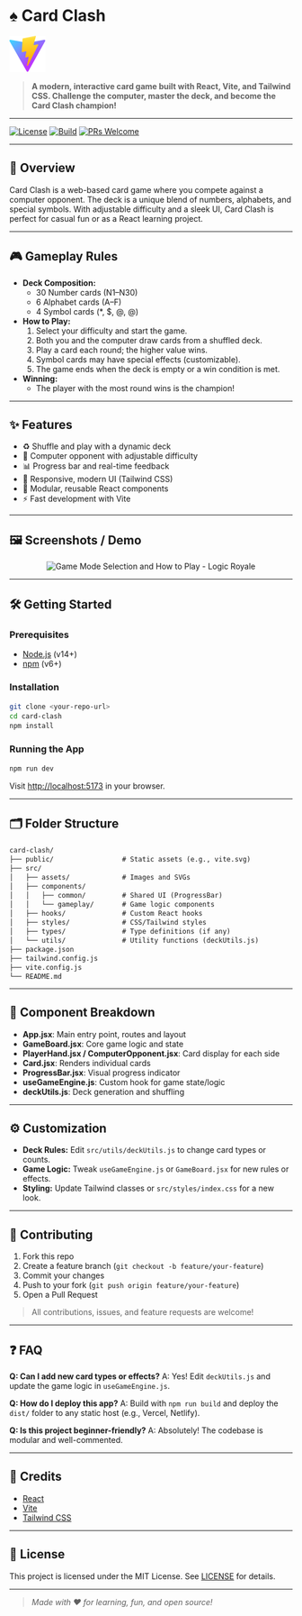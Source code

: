 # ♠️ Card Clash

![Card Clash Banner](public/vite.svg)

> **A modern, interactive card game built with React, Vite, and Tailwind CSS. Challenge the computer, master the deck, and become the Card Clash champion!**

---

[![License](https://img.shields.io/badge/license-MIT-blue.svg)](LICENSE)
[![Build](https://img.shields.io/badge/build-passing-brightgreen.svg)]()
[![PRs Welcome](https://img.shields.io/badge/PRs-welcome-green.svg)]()

---

## 🚀 Overview

Card Clash is a web-based card game where you compete against a computer opponent. The deck is a unique blend of numbers, alphabets, and special symbols. With adjustable difficulty and a sleek UI, Card Clash is perfect for casual fun or as a React learning project.

---

## 🎮 Gameplay Rules

- **Deck Composition:**
  - 30 Number cards (N1–N30)
  - 6 Alphabet cards (A–F)
  - 4 Symbol cards (*, $, @, @)
- **How to Play:**
  1. Select your difficulty and start the game.
  2. Both you and the computer draw cards from a shuffled deck.
  3. Play a card each round; the higher value wins.
  4. Symbol cards may have special effects (customizable).
  5. The game ends when the deck is empty or a win condition is met.
- **Winning:**
  - The player with the most round wins is the champion!

---

## ✨ Features

- ♻️ Shuffle and play with a dynamic deck
- 🤖 Computer opponent with adjustable difficulty
- 📊 Progress bar and real-time feedback
- 🎨 Responsive, modern UI (Tailwind CSS)
- 🧩 Modular, reusable React components
- ⚡ Fast development with Vite

---

## 🖼️ Screenshots / Demo

<p align="center">
  <img src="public/screenshot-loyalroyals" alt="Game Mode Selection and How to Play - Logic Royale" width="800"/>
</p>

---

## 🛠️ Getting Started

### Prerequisites
- [Node.js](https://nodejs.org/) (v14+)
- [npm](https://www.npmjs.com/) (v6+)

### Installation
```bash
git clone <your-repo-url>
cd card-clash
npm install
```

### Running the App
```bash
npm run dev
```
Visit [http://localhost:5173](http://localhost:5173) in your browser.

---

## 🗂️ Folder Structure

```text
card-clash/
├── public/                 # Static assets (e.g., vite.svg)
├── src/
│   ├── assets/             # Images and SVGs
│   ├── components/
│   │   ├── common/         # Shared UI (ProgressBar)
│   │   └── gameplay/       # Game logic components
│   ├── hooks/              # Custom React hooks
│   ├── styles/             # CSS/Tailwind styles
│   ├── types/              # Type definitions (if any)
│   └── utils/              # Utility functions (deckUtils.js)
├── package.json
├── tailwind.config.js
├── vite.config.js
└── README.md
```

---

## 🧩 Component Breakdown

- **App.jsx**: Main entry point, routes and layout
- **GameBoard.jsx**: Core game logic and state
- **PlayerHand.jsx / ComputerOpponent.jsx**: Card display for each side
- **Card.jsx**: Renders individual cards
- **ProgressBar.jsx**: Visual progress indicator
- **useGameEngine.js**: Custom hook for game state/logic
- **deckUtils.js**: Deck generation and shuffling

---

## ⚙️ Customization

- **Deck Rules:** Edit `src/utils/deckUtils.js` to change card types or counts.
- **Game Logic:** Tweak `useGameEngine.js` or `GameBoard.jsx` for new rules or effects.
- **Styling:** Update Tailwind classes or `src/styles/index.css` for a new look.

---

## 🤝 Contributing

1. Fork this repo
2. Create a feature branch (`git checkout -b feature/your-feature`)
3. Commit your changes
4. Push to your fork (`git push origin feature/your-feature`)
5. Open a Pull Request

> All contributions, issues, and feature requests are welcome!

---

## ❓ FAQ

**Q: Can I add new card types or effects?**
A: Yes! Edit `deckUtils.js` and update the game logic in `useGameEngine.js`.

**Q: How do I deploy this app?**
A: Build with `npm run build` and deploy the `dist/` folder to any static host (e.g., Vercel, Netlify).

**Q: Is this project beginner-friendly?**
A: Absolutely! The codebase is modular and well-commented.

---

## 🙏 Credits

- [React](https://react.dev/)
- [Vite](https://vitejs.dev/)
- [Tailwind CSS](https://tailwindcss.com/)

---

## 📄 License

This project is licensed under the MIT License. See [LICENSE](LICENSE) for details.

---

> _Made with ❤️ for learning, fun, and open source!_
